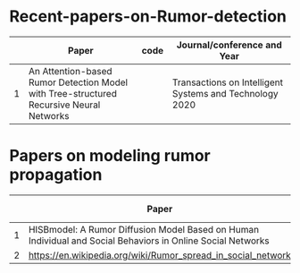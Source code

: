 # Recent-papers-on-Rumor-detection
| | Paper| code| Journal/conference and Year|
|----|------|-----|-----|
|1|An Attention-based Rumor Detection Model with Tree-structured Recursive Neural Networks| | Transactions on Intelligent Systems and Technology 2020|



# Papers on modeling rumor propagation
| | Paper| code| Journal/conference and Year|
|----|------|-----|-----|
|1| HISBmodel: A Rumor Diffusion Model Based on Human Individual and Social Behaviors in Online Social Networks| | |
|2| https://en.wikipedia.org/wiki/Rumor_spread_in_social_network | | |
